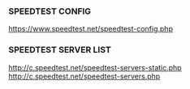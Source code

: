 ### SPEEDTEST CONFIG
https://www.speedtest.net/speedtest-config.php

### SPEEDTEST SERVER LIST
http://c.speedtest.net/speedtest-servers-static.php
http://c.speedtest.net/speedtest-servers.php
